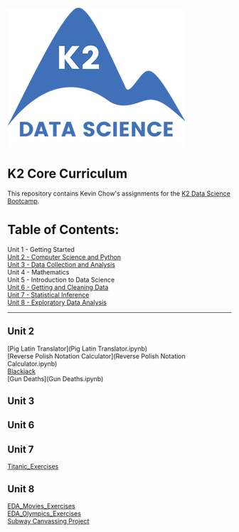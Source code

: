 ![K2 logo](k2_logo.png)

# K2 Core Curriculum

This repository contains Kevin Chow's assignments for the [K2 Data Science Bootcamp](http://www.k2datascience.com/).

# Table of Contents:

Unit 1 - Getting Started <br>
[Unit 2 - Computer Science and Python](#section-a) <br>
[Unit 3 - Data Collection and Analysis](#section-b) <br>
Unit 4 - Mathematics <br>
Unit 5 - Introduction to Data Science <br>
[Unit 6 - Getting and Cleaning Data](#section-c) <br>
[Unit 7 - Statistical Inference](#section-d) <br>
[Unit 8 - Exploratory Data Analysis](#section-e)

---

## <a name="section-a">Unit 2</a>
[Pig Latin Translator](Pig Latin Translator.ipynb) <br>
[Reverse Polish Notation Calculator](Reverse Polish Notation Calculator.ipynb)<br>
[Blackjack](Blackjack.ipynb)<br>
[Gun Deaths](Gun Deaths.ipynb)<br>


## <a name="section-b">Unit 3</a>

## <a name="section-c">Unit 6</a>

## <a name="section-d">Unit 7</a>
[Titanic_Exercises](https://github.com/kevinchowder/k2_assignments/blob/master/Titanic_Exercises.ipynb)

## <a name="section-e">Unit 8</a>
[EDA_Movies_Exercises](https://github.com/kevinchowder/k2_assignments/blob/master/EDA_Movies_Exercises.ipynb)<br>
[EDA_Olympics_Exercises](https://github.com/kevinchowder/k2_assignments/blob/master/EDA_Olympics_Exercises.ipynb)<br>
[Subway Canvassing Project](https://github.com/kevinchowder/NYCSubwayCanvas)
